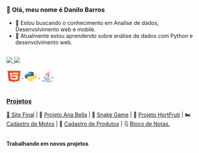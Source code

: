  ### 👋 Olá, meu nome é Danilo Barros

- 📖 Estou buscando o conhecimento em Analise de dados, Desenvolvimento web e mobile.
- 🌱 Atualmente estou aprendendo sobre análise de dados com Python e desenvolvimento web.  

 ##
 
<div>
  <a href="https://github.com/danilobsena1">
  <img height="180em" src="https://github-readme-stats.vercel.app/api?username=danilobsena1&show_icons=true&theme=white&include_all_commits=true&count_private=true"/>
  <img height="180em" src="https://github-readme-stats.vercel.app/api/top-langs/?username=danilobsena1&layout=compact&langs_count=7&theme=white"/>
</div>

 <div style="display: inline_block"><br>
  <img align="center" alt="Rafa-HTML" height="30" width="40" src="https://raw.githubusercontent.com/devicons/devicon/master/icons/html5/html5-original.svg">
  <img align="center" alt="Rafa-Python" height="30" width="40" src="https://raw.githubusercontent.com/devicons/devicon/master/icons/python/python-original.svg">
  <img align="center" alt="Rafa-Csharp" height="30" width="40" src="https://raw.githubusercontent.com/devicons/devicon/master/icons/java/java-original.svg"> 
</div>
  
 <div style="display: inline_block"><br>
  <h3>Projetos</h3>
  🏢 <a href="https://github.com/danilobsena1/HTML-e-CSS-na-pratica/tree/master/Site_Final">Site Final</a> |
  👜 <a href="https://github.com/danilobsena1/ProjetoAnaBella"> Projeto Ana Bella</a> |
  🐍 <a href="https://github.com/danilobsena1/snake-game">Snake Game</a> |
  🍓 <a href="https://github.com/danilobsena1/projeto-hortifruti">Projeto HortFruti</a> |
  🏍️ <a href="https://github.com/danilobsena1/registration-motorcycle">Cadastro de Motos</a> |
  🍉 <a href="https://github.com/danilobsena1/Natural-Life">Cadastro de Produtos</a> |
  🗒️ <a href="https://github.com/danilobsena1/Project-Flutter/tree/master/Project-lista-tarefas">Bloco de Notas.</a>
  
 ##
 
  <h4>Trabalhando em novos projetos</h4>
 </div>
